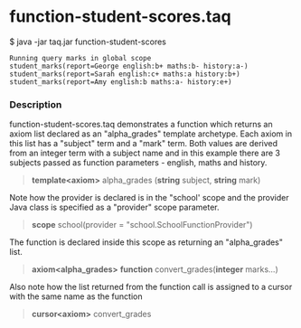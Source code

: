 # function-student-scores.taq

$ java -jar taq.jar function-student-scores

```
Running query marks in global scope 
student_marks(report=George english:b+ maths:b- history:a-)
student_marks(report=Sarah english:c+ maths:a history:b+)
student_marks(report=Amy english:b maths:a- history:e+)
```
### Description

function-student-scores.taq demonstrates a function which returns an axiom list declared as an 
"alpha_grades" template archetype. Each axiom in this list has a "subject" term and 
a "mark" term. Both values are derived from an integer term with a subject name and 
in this example there are 3 subjects passed as function parameters - english, maths 
and history.

> **template\<axiom\>** alpha_grades (**string** subject, **string** mark)

Note how the provider is declared is in the "school' scope and the provider Java class is specified 
as a "provider" scope parameter.

> **scope** school(provider = "school.SchoolFunctionProvider")

The function is declared inside this scope as returning an "alpha_grades" list.

> **axiom\<alpha_grades\>** **function** convert_grades(**integer** marks...)

Also note how the list returned from the function call is assigned to a cursor
with the same name as the function

> **cursor\<axiom\>** convert_grades
